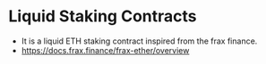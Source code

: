 # Liquid Staking Contracts

- It is a liquid ETH staking contract inspired from the frax finance.
- https://docs.frax.finance/frax-ether/overview
